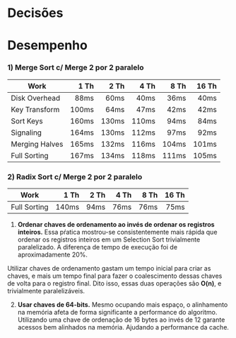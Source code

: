 # Decisões
# Desempenho

### 1) Merge Sort c/ Merge 2 por 2 paralelo

Work          |1 Th |2 Th |4 Th |8 Th |16 Th
--------------|----:|----:|----:|----:|----:
Disk Overhead |88ms |60ms |40ms |36ms |40ms
Key Transform |100ms|64ms |47ms |42ms |42ms
Sort Keys     |160ms|130ms|110ms|94ms |84ms
Signaling     |164ms|130ms|112ms|97ms |92ms
Merging Halves|165ms|132ms|116ms|104ms|101ms
Full Sorting  |167ms|134ms|118ms|111ms|105ms

### 2) Radix Sort c/ Merge 2 por 2 paralelo
Work          |1 Th |2 Th |4 Th |8 Th |16 Th
--------------|----:|----:|----:|----:|----:
Full Sorting  |140ms|94ms|76ms|76ms|75ms

1. **Ordenar chaves de ordenamento ao invés de ordenar os registros inteiros.**
Essa pŕatica mostrou-se consistentemente mais rápida que ordenar os registros inteiros em um Selection Sort trivialmente paralelizado. A diferença de tempo de execução foi de aproximadamente 20%.

Utilizar chaves de ordenamento gastam um tempo inicial para criar as chaves, e mais um tempo final para fazer o coalescimento dessas chaves de volta para o registro final. Dito isso, essas duas operações são **O(n)**, e trivialmente paralelizáveis.

2. **Usar chaves de 64-bits.** Mesmo ocupando mais espaço, o alinhamento na memória afeta de forma significante a performance do algoritmo. Utilizando uma chave de ordenação de 16 bytes ao invés de 12 garante acessos bem alinhados na memória. Ajudando a performance da cache.